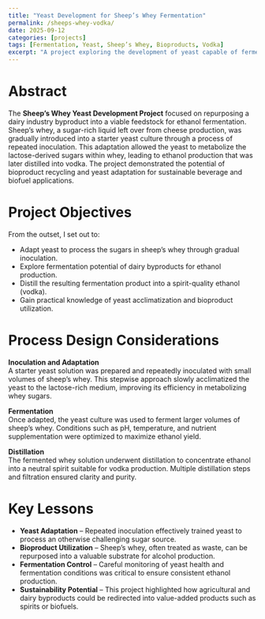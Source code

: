 ```yaml
---
title: "Yeast Development for Sheep’s Whey Fermentation"  
permalink: /sheeps-whey-vodka/  
date: 2025-09-12  
categories: [projects]  
tags: [Fermentation, Yeast, Sheep’s Whey, Bioproducts, Vodka]  
excerpt: "A project exploring the development of yeast capable of fermenting sugars in sheep’s whey, a cheese-production byproduct, to produce ethanol for vodka distillation."  
---
```


# Abstract  
The **Sheep’s Whey Yeast Development Project** focused on repurposing a dairy industry byproduct into a viable feedstock for ethanol fermentation. Sheep’s whey, a sugar-rich liquid left over from cheese production, was gradually introduced into a starter yeast culture through a process of repeated inoculation. This adaptation allowed the yeast to metabolize the lactose-derived sugars within whey, leading to ethanol production that was later distilled into vodka. The project demonstrated the potential of bioproduct recycling and yeast adaptation for sustainable beverage and biofuel applications.  

# Project Objectives  
From the outset, I set out to:  
- Adapt yeast to process the sugars in sheep’s whey through gradual inoculation.  
- Explore fermentation potential of dairy byproducts for ethanol production.  
- Distill the resulting fermentation product into a spirit-quality ethanol (vodka).  
- Gain practical knowledge of yeast acclimatization and bioproduct utilization.  

# Process Design Considerations  

**Inoculation and Adaptation**  
A starter yeast solution was prepared and repeatedly inoculated with small volumes of sheep’s whey. This stepwise approach slowly acclimatized the yeast to the lactose-rich medium, improving its efficiency in metabolizing whey sugars.  

**Fermentation**  
Once adapted, the yeast culture was used to ferment larger volumes of sheep’s whey. Conditions such as pH, temperature, and nutrient supplementation were optimized to maximize ethanol yield.  

**Distillation**  
The fermented whey solution underwent distillation to concentrate ethanol into a neutral spirit suitable for vodka production. Multiple distillation steps and filtration ensured clarity and purity.  

# Key Lessons  

- **Yeast Adaptation** – Repeated inoculation effectively trained yeast to process an otherwise challenging sugar source.  
- **Bioproduct Utilization** – Sheep’s whey, often treated as waste, can be repurposed into a valuable substrate for alcohol production.  
- **Fermentation Control** – Careful monitoring of yeast health and fermentation conditions was critical to ensure consistent ethanol production.  
- **Sustainability Potential** – This project highlighted how agricultural and dairy byproducts could be redirected into value-added products such as spirits or biofuels.  
